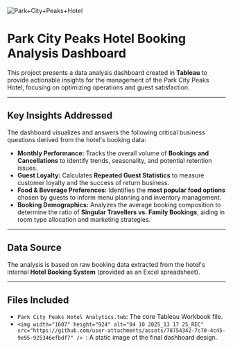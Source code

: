 ![Park+City+Peaks+Hotel](https://github.com/user-attachments/assets/cb09a791-7ff3-4c57-adba-fbfb057ac240)

# Park City Peaks Hotel Booking Analysis Dashboard

This project presents a data analysis dashboard created in **Tableau** to provide actionable insights for the management of the Park City Peaks Hotel, focusing on optimizing operations and guest satisfaction.

---

## Key Insights Addressed

The dashboard visualizes and answers the following critical business questions derived from the hotel's booking data:

* **Monthly Performance:** Tracks the overall volume of **Bookings and Cancellations** to identify trends, seasonality, and potential retention issues.
* **Guest Loyalty:** Calculates **Repeated Guest Statistics** to measure customer loyalty and the success of return business.
* **Food & Beverage Preferences:** Identifies the **most popular food options** chosen by guests to inform menu planning and inventory management.
* **Booking Demographics:** Analyzes the average booking composition to determine the ratio of **Singular Travellers vs. Family Bookings**, aiding in room type allocation and marketing strategies.

---

## Data Source

The analysis is based on raw booking data extracted from the hotel's internal **Hotel Booking System** (provided as an Excel spreadsheet).

---

## Files Included

* `Park City Peaks Hotel Analytics.twb`: The core Tableau Workbook file.
* `<img width="1607" height="924" alt="04 10 2025_13 17 25_REC" src="https://github.com/user-attachments/assets/78754342-7c70-4c45-9e95-925346efbdf7" />
`: A static image of the final dashboard design.
